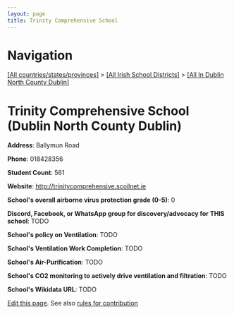 ```yaml
---
layout: page
title: Trinity Comprehensive School
---
```

# Navigation

[[All countries/states/provinces]](../../..) > [[All Irish School Districts]](../..) > [[All In Dublin North County Dublin]](..)

# Trinity Comprehensive School (Dublin North County Dublin)

**Address**: Ballymun Road

**Phone**: 018428356

**Student Count**: 561

**Website**: <http://trinitycomprehensive.scoilnet.ie>

**School's overall airborne virus protection grade (0-5)**: 0

**Discord, Facebook, or WhatsApp group for discovery/advocacy for THIS school**: TODO

**School's policy on Ventilation**: TODO

**School's Ventilation Work Completion**: TODO

**School's Air-Purification**: TODO

**School's CO2 monitoring to actively drive ventilation and filtration**: TODO

**School's Wikidata URL**: TODO


[Edit this page](https://github.com/ventilate-schools/Ireland/edit/main/./Dublin_North_County_Dublin/Trinity_Comprehensive_School.md). See also [rules for contribution](../../../contribution-rules/)